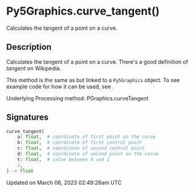 # Py5Graphics.curve_tangent()

Calculates the tangent of a point on a curve.

## Description

Calculates the tangent of a point on a curve. There's a good definition of *tangent* on Wikipedia.

This method is the same as [](sketch_curve_tangent) but linked to a `Py5Graphics` object. To see example code for how it can be used, see [](sketch_curve_tangent).

Underlying Processing method: PGraphics.curveTangent

## Signatures

```python
curve_tangent(
    a: float,  # coordinate of first point on the curve
    b: float,  # coordinate of first control point
    c: float,  # coordinate of second control point
    d: float,  # coordinate of second point on the curve
    t: float,  # value between 0 and 1
    /,
) -> float
```

Updated on March 06, 2023 02:49:26am UTC
